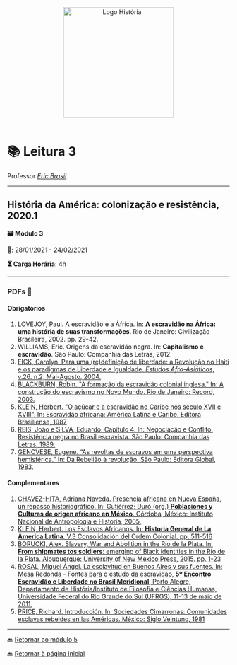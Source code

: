 <div align="center"><img src="imagens/../../imagens/LOGO-HISTÓRIA-BA-novo.png" width= "250" alt="Logo História" title="Logotipo do Curso de História, BA, UNILAB"/></div>

<br>

# 📚 Leitura 3

Professor [_Eric Brasil_](https://ericbrasiln.github.io)

---

## História da América: colonização e resistência, 2020.1

**🗃️ Módulo 3**

**📅️**: 28/01/2021 - 24/02/2021

**⏳️ Carga Horária**: 4h

---

### PDFs 📎️

#### Obrigatórios

1. LOVEJOY, Paul. A escravidão e a África. In: **A escravidão na África: uma história de suas transformações**. Rio de Janeiro: Civilização Brasileira, 2002. pp. 29-42.
2. WILLIAMS, Eric. Origens da escravidão negra. In: **Capitalismo e escravidão**. São Paulo: Companhia das Letras, 2012.
3. [FICK, Carolyn. Para uma (re)definição de liberdade: a Revolução no Haiti e os paradigmas de Liberdade e Igualdade. *Estudos Afro-Asiáticos*, v.26, n.2, Mai-Agosto, 2004.](../textos/mod_5/fick.pdf)
4. [BLACKBURN, Robin. "A formação da escravidão colonial inglesa." In: A construção do escravismo no Novo Mundo. Rio de Janeiro: Record, 2003.](../textos/mod_5/blackburn.pdf)
5. [KLEIN, Herbert. "O açúcar e a escravidão no Caribe nos século XVII e XVIII". In: Escravidão africana: América Latina e Caribe. Editora Brasiliense, 1987](../textos/mod_5/klein.pdf)
6. [REIS, João e SILVA, Eduardo. Capítulo 4. In: Negociação e Conflito. Resistência negra no Brasil  escravista. São Paulo: Companhia das Letras, 1989.](../textos/mod_5/reis_silva.pdf)
7. [GENOVESE, Eugene. “As revoltas de escravos em uma perspectiva hemisférica.” In: Da Rebelião à revolução. São Paulo: Editora Global, 1983.](../textos/mod_5/genovese.pdf)

#### Complementares

1. [CHAVEZ-HITA, Adriana Naveda. Presencia africana en Nueva España, un repasso historiográfico. In: Gutiérrez; Duró (org.) **Poblaciones y Culturas de origen africano en México**. Córdoba, México: Instituto Nacional de Antropologia e Historia, 2005.](../textos/mod_5/chaves-hita.pdf)
2. [KLEIN, Herbert. Los Esclavos Africanos. In: **Historia General de La America Latina**. V.3 Consolidación del Ordem Colonial. pp. 511-516](../textos/mod_5/klein.pdf)
3. [BORUCKI, Alex. Slavery, War and Abolition in the Río de la Plata. In: **From shipmates tos soldiers**: emerging of Black identities in the Rio de la Plata. Albuquerque: University of New Mexico Press, 2015. pp. 1-23](../textos/mod_5/borucki.pdf)
4. [ROSAL, Miguel Ángel. La esclavitud en Buenos Aires y sus fuentes. In: Mesa Redonda - Fontes para o estudo da escravidão, **5º Encontro Escravidão e Liberdade no Brasil Meridional**, Porto Alegre, Departamento de História/Instituto de Filosofia e Ciências Humanas, Universidade Federal do Rio Grande do Sul (UFRGS), 11-13 de maio de 2011.](../textos/mod_5/rosal.pdf)
5. [PRICE, Richard. Introducción. In: Sociedades Cimarronas: Comunidades esclavas rebeldes en las Américas. México: Siglo Veintuno, 1981](../textos/mod_5/price.pdf)

---
🔙️ [Retornar ao módulo 5](../modulo5/m5.md)

🔙️ [Retornar à página inicial](http://ericbrasiln.github.io/cclhm0057_ihl)
